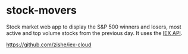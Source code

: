 # stock-movers

Stock market web app to display the S&P 500 winners and losers, most active and top volume stocks from the previous day. It uses the [IEX API](https://iextrading.com/developer/docs/).


https://github.com/zishe/iex-cloud
